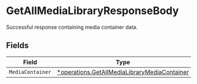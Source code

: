 # GetAllMediaLibraryResponseBody

Successful response containing media container data.


## Fields

| Field                                                                                                       | Type                                                                                                        | Required                                                                                                    | Description                                                                                                 |
| ----------------------------------------------------------------------------------------------------------- | ----------------------------------------------------------------------------------------------------------- | ----------------------------------------------------------------------------------------------------------- | ----------------------------------------------------------------------------------------------------------- |
| `MediaContainer`                                                                                            | [*operations.GetAllMediaLibraryMediaContainer](../../models/operations/getallmedialibrarymediacontainer.md) | :heavy_minus_sign:                                                                                          | N/A                                                                                                         |